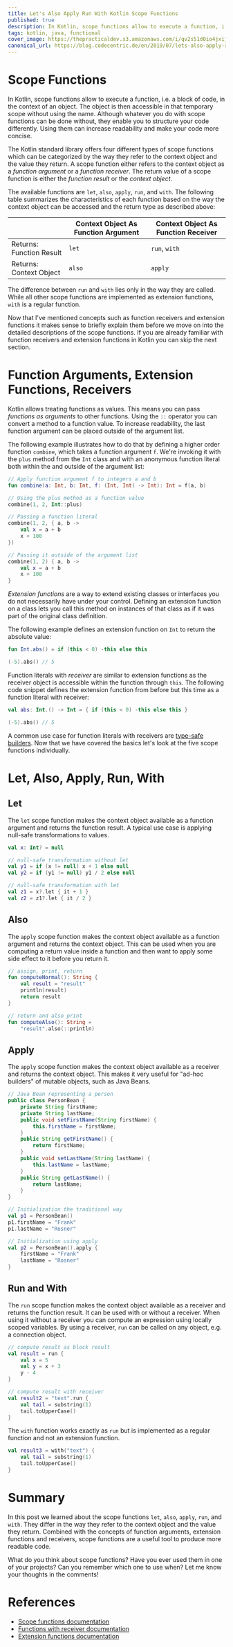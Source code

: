 ```yaml
---
title: Let's Also Apply Run With Kotlin Scope Functions
published: true
description: In Kotlin, scope functions allow to execute a function, i.e. a block of code, in the context of an object. They enable you to structure your code differently, increasing readability.
tags: kotlin, java, functional
cover_image: https://thepracticaldev.s3.amazonaws.com/i/qv2s51d0io4jxijq0nx8.png
canonical_url: https://blog.codecentric.de/en/2019/07/lets-also-apply-run-with-kotlin-scope-functions
---
```


# Scope Functions

In Kotlin, scope functions allow to execute a function, i.e. a block of code, in the context of an object. The object is then accessible in that temporary scope without using the name. Although whatever you do with scope functions can be done without, they enable you to structure your code differently. Using them can increase readability and make your code more concise.

The Kotlin standard library offers four different types of scope functions which can be categorized by the way they refer to the context object and the value they return. A scope function either refers to the context object as a *function argument* or a *function receiver*. The return value of a scope function is either the *function result* or the *context object*.

The available functions are `let`, `also`, `apply`, `run`, and `with`. The following table summarizes the characteristics of each function based on the way the context object can be accessed and the return type as described above:

| | Context Object As Function Argument | Context Object As Function Receiver |
|--------------------------|-----------------------------------|-----------------------------------|
| Returns: Function Result | `let`                             | `run`, `with`                     |
| Returns: Context Object  | `also`                            | `apply`                           |

The difference between `run` and `with` lies only in the way they are called. While all other scope functions are implemented as extension functions, `with` is a regular function.

Now that I've mentioned concepts such as function receivers and extension functions it makes sense to briefly explain them before we move on into the detailed descriptions of the scope functions. If you are already familiar with function receivers and extension functions in Kotlin you can skip the next section.

# Function Arguments, Extension Functions, Receivers

Kotlin allows treating functions as values. This means you can pass *functions as arguments* to other functions. Using the `::` operator you can convert a method to a function value. To increase readability, the last function argument can be placed outside of the argument list.

The following example illustrates how to do that by defining a higher order function `combine`, which takes a function argument `f`. We're invoking it with the `plus` method from the `Int` class and with an anonymous function literal both within the and outside of the argument list:

```kotlin
// Apply function argument f to integers a and b
fun combine(a: Int, b: Int, f: (Int, Int) -> Int): Int = f(a, b)

// Using the plus method as a function value
combine(1, 2, Int::plus)

// Passing a function literal
combine(1, 2, { a, b ->
    val x = a + b
    x + 100
})

// Passing it outside of the argument list
combine(1, 2) { a, b ->
    val x = a + b
    x + 100
}
```

*Extension functions* are a way to extend existing classes or interfaces you do not necessarily have under your control. Defining an extension function on a class lets you call this method on instances of that class as if it was part of the original class definition.

The following example defines an extension function on `Int` to return the absolute value:

```kotlin
fun Int.abs() = if (this < 0) -this else this

(-5).abs() // 5
```

Function literals with *receiver* are similar to extension functions as the receiver object is accessible within the function through `this`. The following code snippet defines the extension function from before but this time as a function literal with receiver:

```kotlin
val abs: Int.() -> Int = { if (this < 0) -this else this }

(-5).abs() // 5
```

A common use case for function literals with receivers are [type-safe builders](https://kotlinlang.org/docs/reference/type-safe-builders.html). Now that we have covered the basics let's look at the five scope functions individually.

# Let, Also, Apply, Run, With

## Let

The `let` scope function makes the context object available as a function argument and returns the function result. A typical use case is applying null-safe transformations to values.

```kotlin
val x: Int? = null

// null-safe transformation without let
val y1 = if (x != null) x + 1 else null
val y2 = if (y1 != null) y1 / 2 else null

// null-safe transformation with let
val z1 = x?.let { it + 1 }
val z2 = z1?.let { it / 2 }
```

## Also

The `apply` scope function makes the context object available as a function argument and returns the context object. This can be used when you are computing a return value inside a function and then want to apply some side effect to it before you return it.

```kotlin
// assign, print, return
fun computeNormal(): String {
    val result = "result"
    println(result)
    return result
}

// return and also print
fun computeAlso(): String =
    "result".also(::println)
```

## Apply

The `apply` scope function makes the context object available as a receiver and returns the context object. This makes it very useful for "ad-hoc builders" of mutable objects, such as Java Beans.

```java
// Java Bean representing a person
public class PersonBean {
    private String firstName;
    private String lastName;
    public void setFirstName(String firstName) {
        this.firstName = firstName;
    }
    public String getFirstName() {
        return firstName;
    }
    public void setLastName(String lastName) {
        this.lastName = lastName;
    }
    public String getLastName() {
        return lastName;
    }
}
```

```kotlin
// Initialization the traditional way
val p1 = PersonBean()
p1.firstName = "Frank"
p1.lastName = "Rosner"

// Initialization using apply
val p2 = PersonBean().apply {
    firstName = "Frank"
    lastName = "Rosner"
}
```

## Run and With

The `run` scope function makes the context object available as a receiver and returns the function result. It can be used with or without a receiver. When using it without a receiver you can compute an expression using locally scoped variables. By using a receiver, `run` can be called on any object, e.g. a connection object.

```kotlin
// compute result as block result
val result = run {
    val x = 5
    val y = x + 3
    y - 4
}

// compute result with receiver
val result2 = "text".run {
    val tail = substring(1)
    tail.toUpperCase()
}
```

The `with` function works exactly as `run` but is implemented as a regular function and not an extension function.

```kotlin
val result3 = with("text") {
    val tail = substring(1)
    tail.toUpperCase()
}
```

# Summary

In this post we learned about the scope functions `let`, `also`, `apply`, `run`, and `with`. They differ in the way they refer to the context object and the value they return. Combined with the concepts of function arguments, extension functions and receivers, scope functions are a useful tool to produce more readable code.

What do you think about scope functions? Have you ever used them in one of your projects? Can you remember which one to use when? Let me know your thoughts in the comments!

# References

- [Scope functions documentation](https://kotlinlang.org/docs/reference/scope-functions.html)
- [Functions with receiver documentation](https://kotlinlang.org/docs/reference/lambdas.html?_ga=2.65237611.45512856.1561714615-1060180565.1544467616#higher-order-functions-and-lambdas)
- [Extension functions documentation](https://kotlinlang.org/docs/reference/extensions.html)
